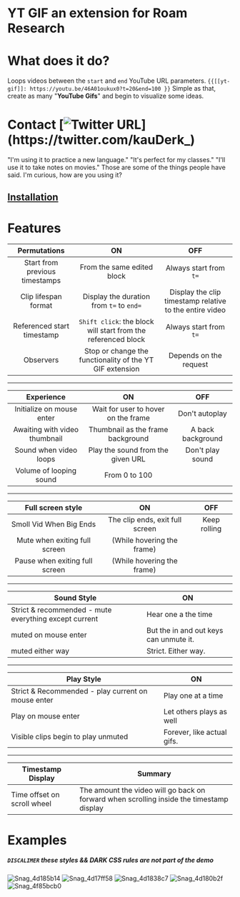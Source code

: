 # **YT GIF an extension for Roam Research**


# What does it do?
Loops videos between the `start` and `end` YouTube URL parameters.
`{{[[yt-gif]]: https://youtu.be/46A01oukux0?t=20&end=100 }}` Simple as that, create as many "**YouTube Gifs**" and begin to visualize some ideas.


# Contact [![Twitter URL](https://img.shields.io/twitter/url?label=KauDerK_&style=social&url=https%3A%2F%2Ftwitter.com%2FkauDerk_)](https://twitter.com/kauDerk_)
"I'm using it to practice a new language." "It's perfect for my classes." "I'll use it to take notes on movies." 
Those are some of the things people have said. I'm curious, how are you using it?

## [Installation](https://github.com/kauderk/kauderk.github.io/tree/main/yt-gif-extension/install#installation)


# Features


| **Permutations**               | **ON**                                                        | **OFF**                                                 |
|:------------------------------:|:-------------------------------------------------------------:|:-------------------------------------------------------:|
| Start from previous timestamps | From the same edited block                                    | Always start from `t=`                                  |
| Clip lifespan format           | Display the duration from `t=` to `end=`                      | Display the clip timestamp relative to the entire video |
| Referenced start timestamp     | `Shift click`: the block will start from the referenced block | Always start from `t=`                                  |
| Observers                      | Stop or change the functionality of the YT GIF extension      | Depends on the request                                  |

---

| **Experience**                | **ON**                              | **OFF**           |
|:-----------------------------:|:-----------------------------------:|:-----------------:|
| Initialize on mouse enter     | Wait for user to hover on the frame | Don't autoplay    |
| Awaiting with video thumbnail | Thumbnail as the frame background   | A back background |
| Sound when video loops        | Play the sound from the given URL   | Don't play sound  |
| Volume of looping sound       | From 0 to 100                       |                   |

---

| **Full screen style**          | **ON**                          | **OFF**      |
|:------------------------------:|:-------------------------------:|:------------:|
| Smoll Vid When Big Ends        | The clip ends, exit full screen | Keep rolling |
| Mute when exiting full screen  | (While hovering the frame)      |              |
| Pause when exiting full screen | (While hovering the frame)      |              |

---

| **Sound Style**                                       | **ON**                                 |
|-------------------------------------------------------|----------------------------------------|
| Strict & recommended - mute everything except current | Hear one a the time                    |
| muted on mouse enter                                  | But the in and out keys can unmute it. |
| muted either way                                      | Strict. Either way.                    |

---

| **Play Style**                                     | **ON**                     |
|----------------------------------------------------|----------------------------|
| Strict & Recommended - play current on mouse enter | Play one at a time         |
| Play on mouse enter                                | Let others plays as well   |
| Visible clips begin to play unmuted                | Forever, like actual gifs. |

---

| **Timestamp Display**       | **Summary**                                                                              |
|-----------------------------|------------------------------------------------------------------------------------------|
| Time offset on scroll wheel | The amount the video will go back on forward when scrolling inside the timestamp display |


# Examples



##### `DISCALIMER` these styles && DARK CSS rules are not part of the demo

![Snag_4d185b14](https://user-images.githubusercontent.com/65237382/135798255-c4a7f083-bd55-4043-9609-e08cdf8b8a43.png)
![Snag_4d17ff58](https://user-images.githubusercontent.com/65237382/135798221-d9831d2e-7592-498a-a39a-6aeece868ec9.png)
![Snag_4d1838c7](https://user-images.githubusercontent.com/65237382/135798239-d1ee9251-bc36-4c29-8cf8-a2f261e77dd1.png)
![Snag_4d180b2f](https://user-images.githubusercontent.com/65237382/135798225-091e8f9c-0b08-42d5-999e-da2309e002d9.png)
![Snag_4f85bcb0](https://user-images.githubusercontent.com/65237382/135890504-bc8c6724-70dd-4ee5-9154-b342988b9e64.png)
